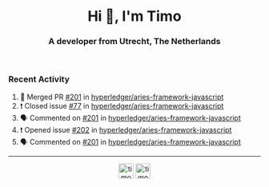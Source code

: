 <h1 align="center">Hi 👋, I'm Timo</h1>
<h3 align="center">A developer from Utrecht, The Netherlands</h3>
<br/>
<!-- https://github.com/rahuldkjain/github-profile-readme-generator --!>

<!--  <p align="left"><img src="https://github-readme-stats.vercel.app/api?username=timoglastra&show_icons=true&count_private=true&" alt="timoglastra" /></p> --!>

<!--
Github language stats
<p align="left"><img src="https://github-readme-stats.vercel.app/api/top-langs/?username=timoglastra&layout=compact" alt="timoglastra" /><p>
-->

<!-- Codestats language stats -->
<!-- <p align="left"><img src="https://codestats-readme.vercel.app/api/top-langs/?username=timoglastra&layout=compact&language_count=12" alt="timoglastra" /><p>    --!>
  
<h3>Recent Activity</h3>

<!--START_SECTION:activity-->
1. 🎉 Merged PR [#201](https://github.com/hyperledger/aries-framework-javascript/pull/201) in [hyperledger/aries-framework-javascript](https://github.com/hyperledger/aries-framework-javascript)
2. ❗️ Closed issue [#77](https://github.com/hyperledger/aries-framework-javascript/issues/77) in [hyperledger/aries-framework-javascript](https://github.com/hyperledger/aries-framework-javascript)
3. 🗣 Commented on [#201](https://github.com/hyperledger/aries-framework-javascript/issues/201) in [hyperledger/aries-framework-javascript](https://github.com/hyperledger/aries-framework-javascript)
4. ❗️ Opened issue [#202](https://github.com/hyperledger/aries-framework-javascript/issues/202) in [hyperledger/aries-framework-javascript](https://github.com/hyperledger/aries-framework-javascript)
5. 🗣 Commented on [#201](https://github.com/hyperledger/aries-framework-javascript/issues/201) in [hyperledger/aries-framework-javascript](https://github.com/hyperledger/aries-framework-javascript)
<!--END_SECTION:activity-->

---

<p align="center">
<a href="https://twitter.com/timoglastra" target="blank"><img align="center" src="https://cdn.jsdelivr.net/npm/simple-icons@3.0.1/icons/twitter.svg" alt="timoglastra" height="30" width="30" /></a>
<a href="https://linkedin.com/in/timoglastra" target="blank"><img align="center" src="https://cdn.jsdelivr.net/npm/simple-icons@3.0.1/icons/linkedin.svg" alt="timoglastra" height="30" width="30" /></a>
</p>



